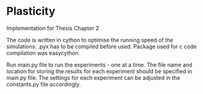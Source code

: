# Plasticity
Implementation for Thesis Chapter 2

The code is written in cython to optimise the running speed of the simulations.
.pyx has to be compiled before used. Package used for c code compilation was easycython.

Run main.py file to run the experiments - one at a time. The file name and location for storing the results for each experiment should be specified in main.py file. The settings for each experiment can be adjusted in the constants.py file accordingly.

